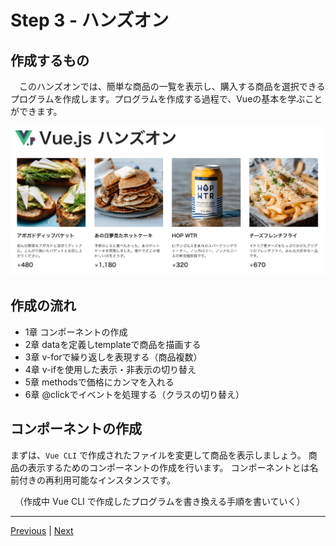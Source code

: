 # Step 3 - ハンズオン

## 作成するもの
　このハンズオンでは、簡単な商品の一覧を表示し、購入する商品を選択できるプログラムを作成します。プログラムを作成する過程で、Vueの基本を学ぶことができます。

   ![vue-app](images/sample.png)

## 作成の流れ
- 1章 コンポーネントの作成
- 2章 dataを定義しtemplateで商品を描画する
- 3章 v-forで繰り返しを表現する（商品複数）
- 4章 v-ifを使用した表示・非表示の切り替え
- 5章 methodsで価格にカンマを入れる
- 6章 @clickでイベントを処理する（クラスの切り替え）

## コンポーネントの作成
 まずは、`Vue CLI` で作成されたファイルを変更して商品を表示しましょう。
 商品の表示するためのコンポーネントの作成を行います。
 コンポーネントとは名前付きの再利用可能なインスタンスです。

　（作成中 Vue CLI で作成したプログラムを書き換える手順を書いていく）

---

[Previous](step02.md) | [Next](step04.md)

